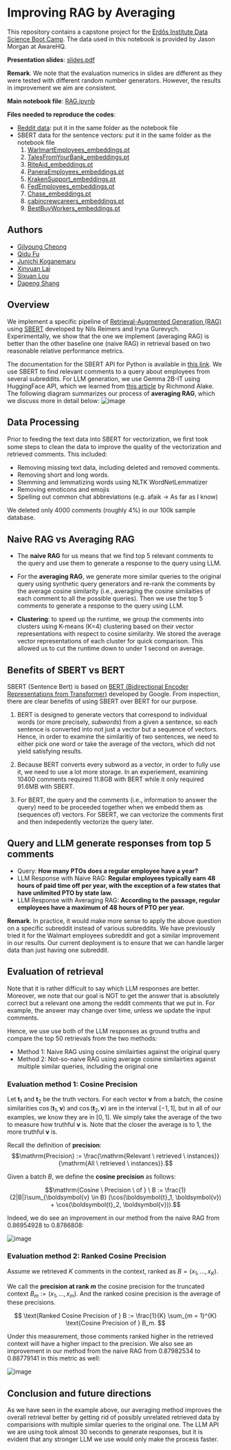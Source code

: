 # Improving RAG by Averaging
This repository contains a capstone project for the [Erdős Institute Data Science Boot Camp](https://www.erdosinstitute.org/). The data used in this notebook is provided by Jason Morgan at AwareHQ.

**Presentation slides**: [slides.pdf](https://github.com/gycheong/rag_by_averaging/blob/main/slides.pdf)

**Remark**. We note that the evaluation numerics in slides are different as they were tested with different random number generators. However, the results in improvement we aim are consistent.

**Main notebook file**: [RAG.ipynb](https://github.com/gycheong/rag_by_averaging/blob/main/RAG.ipynb)

**Files needed to reproduce the codes**:
* [Reddit data](https://drive.google.com/file/d/1Xc-GCpAQFGfTUOHOxwBsCNFFB9klgF5A/view?usp=sharing): put it in the same folder as the notebook file
* SBERT data for the sentence vectors: put it in the same folder as the notebook file
  1. [WarlmartEmployees_embeddings.pt](https://drive.google.com/file/d/1oKnpsSeCVqx4Ougzyn5KotKkA-c0TGil/view?usp=drive_link)
  2. [TalesFromYourBank_embeddings.pt](https://drive.google.com/file/d/1iJruY2m8i9aoLhZJh2j-COBMAONC2JTa/view?usp=drive_link)
  3. [RiteAid_embeddings.pt](https://drive.google.com/file/d/1st8jUyOxagBouyzZkSrizuWPR52RkYGG/view?usp=drive_link)
  4. [PaneraEmployees_embeddings.pt](https://drive.google.com/file/d/1ZaBtGKBq-OixqTPI0bfJLIzQh6Hm5vNe/view?usp=drive_link)
  5. [KrakenSupport_embeddings.pt](https://drive.google.com/file/d/1X0o_ViY5T7nOYoKo-i9Hdx3i2SQpPDdo/view?usp=drive_link)
  6. [FedEmployees_embeddings.pt](https://drive.google.com/file/d/1_dbP_NdyrmsF4o4HkzyU3KQjeDiRV25p/view?usp=drive_link)
  7. [Chase_embeddings.pt](https://drive.google.com/file/d/1mJWw2Qk4Oni1Ikvyshxsd0hZhfWSpID5/view?usp=drive_link)
  8. [cabincrewcareers_embeddings.pt](https://drive.google.com/file/d/1nygxNEg22uiCwz4ZTeFSVebJEEfVYS5B/view?usp=drive_link)
  9. [BestBuyWorkers_embeddings.pt](https://drive.google.com/file/d/1ZpnV7dXAleWoHUgnPZO_hp_FIN77EGVK/view?usp=drive_link)

## Authors
* [Gilyoung Cheong](https://www.linkedin.com/in/gycheong/)
* [Qidu Fu](https://www.linkedin.com/in/qidu-chidu-fu-212272236/)
* [Junichi Koganemaru](https://www.linkedin.com/in/junichi-koganemaru/)
* [Xinyuan Lai](https://www.linkedin.com/in/xinyuan-lai-98369810b/)
* [Sixuan Lou](https://www.linkedin.com/in/sixuan-lou/)
* [Dapeng Shang](https://www.linkedin.com/in/dapeng-shang-654316105/)

## Overview
We implement a specific pipeline of [Retrieval-Augmented Generation (RAG)](https://aws.amazon.com/what-is/retrieval-augmented-generation/) using [SBERT](https://arxiv.org/abs/1908.10084) developed by Nils Reimers and Iryna Gurevych. Experimentally, we show that the one we implement (averaging RAG) is better than the other baseline one (naive RAG) in retrieval based on two reasonable relative performance metrics. 

The documentation for the SBERT API for Python is available in [this link](https://sbert.net/). We use SBERT to find relevant comments to a query about employees from several subreddits. For LLM generation, we use Gemma 2B-IT using HuggingFace API, which we learned from [this article](https://huggingface.co/learn/cookbook/en/rag_with_hugging_face_gemma_mongodb) by Richmond Alake. The following diagram summarizes our process of **averaging RAG**, which we discuss more in detail below:
![image](https://github.com/gycheong/rag_by_averaging/assets/139825285/d8bada53-bd3a-4621-a77f-87db7d81fcc1)

## Data Processing

Prior to feeding the text data into SBERT for vectorization, we 
ﬁrst took some steps to clean the data to improve the quality of 
the vectorization and retrieved comments. This included:
* Removing  missing  text  data,  including  deleted  and  removed
comments.
* Removing  short  and  long  words.
* Stemming  and  lemmatizing  words  using  NLTK 
WordNetLemmatizer
* Removing  emoticons  and  emojis
* Spelling  out  common  chat  abbreviations  (e.g.   afaik  →  As  far 
as  I  know)

We  deleted  only  4000  comments  (roughly  4%)  in  our  100k  sample
database.

## Naive RAG vs Averaging RAG

* The **naive RAG** for us means that we find top 5 relevant comments to the query and use them to generate a response to the query using LLM.
* For the **averaging RAG**, we generate more similar queries to the original query using synthetic query generators and re-rank the comments by the average cosine similarity (i.e., averaging the cosine similaities of each comment to all the possible queries). Then we use the top 5 comments to generate a response to the query using LLM.

* **Clustering**: to speed up the runtime, we group the comments into clusters using K-means (K=4) clustering based on their vector representations with respect to cosine similarity. We stored the average vector representations of each cluster for quick comparison. This allowed us to cut the runtime down to under 1 second on average.

## Benefits of SBERT vs BERT

SBERT (Sentence Bert) is based on [BERT (Bidirectional Encoder Representations from Transformer)](https://arxiv.org/abs/1810.04805) developed by Google. From inspection, there are clear benefits of using SBERT over BERT for our purpose.

1. BERT is designed to generate vectors that correspond to individual words (or more precisely, *subwords*) from a given a sentence, so each sentence is converted into not just a vector but a sequence of vectors. Hence, in order to examine the similaritiy of two sentences, we need to either pick one word or take the average of the vectors, which did not yield satisfying results.

2. Because BERT converts every subword as a vector, in order to fully use it, we need to use a lot more storage. In an experiement, examining 10400 comments required 11.8GB with BERT while it only required 91.6MB with SBERT.

3. For BERT, the query and the comments (i.e., information to answer the query) need to be proceeded together when we embedd them as (sequences of) vectors. For SBERT, we can vectorize the comments first and then indepedently vectorize the query later.

## Query and LLM generate responses from top 5 comments
* Query: **How many PTOs does a regular employee have a year?**
* LLM Response with Naive RAG: **Regular employees typically earn 48 hours of paid time off per year, with the exception of a few states that have unlimited PTO by state law.**
* LLM Response with Averaging RAG: **According to the passage, regular employees have a maximum of 48 hours of PTO per year.**

**Remark**. In practice, it would make more sense to apply the above question on a specific subreddit instead of various subreddits. We have previously tried it for the Walmart employees subreddit and got a similar improvement in our results. Our current deployment is to ensure that we can handle larger data than just having one subreddit.

## Evaluation of retrieval

Note that it is rather difficult to say which LLM responses are better. Moreover, we note that our goal is NOT to get the answer that is absolutely correct but a relevant one among the reddit comments that we put in. For example, the answer may change over time, unless we update the input comments.

Hence, we use use both of the LLM responses as ground truths and compare the top 50 retrievals from the two methods:
* Method 1: Naive RAG using cosine similairties against the original query
* Method 2: Not-so-naive RAG using average cosine similairties against multiple similar queries, including the original one

### Evaluation method 1: Cosine Precision

Let $\boldsymbol{t}_1$ and $\boldsymbol{t}_2$ be the truth vectors. For each vector $\boldsymbol{v}$ from a batch, the cosine similarities $\cos(\boldsymbol{t}_1, \boldsymbol{v})$ and $\cos(\boldsymbol{t}_2, \boldsymbol{v})$ are in the interval $[-1, 1]$, but in all of our examples, we know they are in $[0, 1]$. We simply take the average of the two to measure how truthful $\boldsymbol{v}$ is. Note that the closer the average is to $1$, the more truthful $\boldsymbol{v}$ is.

Recall the definition of **precision**:
$$\mathrm{Precision} := \frac{\mathrm{Relevant \ retrieved \ instances}}{\mathrm{All \ retrieved \ instances}}.$$

Given a batch $B$, we define the **cosine precision** as follows:

$$\mathrm{Cosine \ Precision \ of } \ B := \frac{1}{2|B|}\sum_{\boldsymbol{v} \in B}  (\cos(\boldsymbol{t}_1, \boldsymbol{v}) + \cos(\boldsymbol{t}_2, \boldsymbol{v})).$$

Indeed, we do see an improvement in our method from the naive RAG from 0.86954928 to 0.8786808:

![image](https://github.com/gycheong/rag_by_averaging/assets/139825285/92f72a9d-68aa-4273-8e39-19cc13e157b1)



### Evaluation method 2: Ranked Cosine Precision

Assume we retrieved $K$ comments in the context, ranked as $B = (x_1, \ldots, x_K)$.

We call the **precision at rank $m$** the cosine precision for the truncated context $B_m := (x_1, \ldots, x_m)$. And the ranked cosine precision is the average of these precisions.

$$
\text{Ranked Cosine Precision of } B := \frac{1}{K} \sum_{m = 1}^{K} \text{Cosine Precision of } B_m.
$$

Under this measurement, those comments ranked higher in the retrieved context will have a higher impact to the precision. We also see an improvement in our method from the naive RAG from 0.87982534 to 0.88779141 in this metric as well:

![image](https://github.com/gycheong/rag_by_averaging/assets/139825285/6d0d65e2-1347-4591-a312-b2ab8c7f62a0)


## Conclusion and future directions

As we have seen in the example above, our averaging method improves the overall retrieval better by getting rid of possibly unrelated retrieved data by comparisions with multiple similar queries to the original one. The LLM API we are using took almost 30 seconds to generate responses, but it is evident that any stronger LLM we use would only make the process faster.
